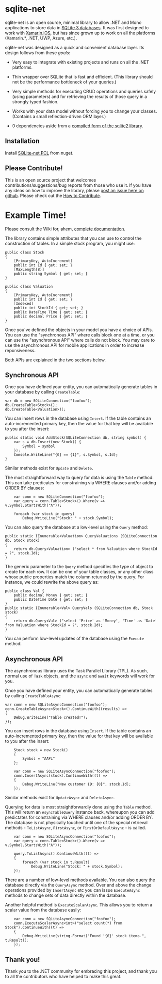 
# sqlite-net

sqlite-net is an open source, minimal library to allow .NET and Mono applications to store data in
[SQLite 3 databases](http://www.sqlite.org). It was first designed to work with [Xamarin.iOS](http://xamarin.com),
but has since grown up to work on all the platforms (Xamarin.*, .NET, UWP, Azure, etc.).

sqlite-net was designed as a quick and convenient database layer. Its design follows from these *goals*:

* Very easy to integrate with existing projects and runs on all the .NET platforms.
  
* Thin wrapper over SQLite that is fast and efficient. (This library should not be the performance bottleneck of your queries.)
  
* Very simple methods for executing CRUD operations and queries safely (using parameters) and for retrieving the results of those query in a strongly typed fashion.
  
* Works with your data model without forcing you to change your classes. (Contains a small reflection-driven ORM layer.)
  
* 0 dependencies aside from a [compiled form of the sqlite2 library](http://www.sqlite.org/download.html).

## Installation

Install [SQLite-net PCL](https://www.nuget.org/packages/sqlite-net-pcl) from nuget.

## Please Contribute!

This is an open source project that welcomes contributions/suggestions/bug reports from those who use it. If you have any ideas on how to improve the library, please [post an issue here on github](https://github.com/praeclarum/sqlite-net/issues). Please check out the [How to Contribute](https://github.com/praeclarum/sqlite-net/wiki/How-to-Contribute).


# Example Time!

Please consult the Wiki for, ahem, [complete documentation](https://github.com/praeclarum/sqlite-net/wiki).

The library contains simple attributes that you can use to control the construction of tables. In a simple stock program, you might use:

    public class Stock
    {
    	[PrimaryKey, AutoIncrement]
    	public int Id { get; set; }
    	[MaxLength(8)]
    	public string Symbol { get; set; }
    }

    public class Valuation
    {
    	[PrimaryKey, AutoIncrement]
    	public int Id { get; set; }
    	[Indexed]
    	public int StockId { get; set; }
    	public DateTime Time { get; set; }
    	public decimal Price { get; set; }
    }

Once you've defined the objects in your model you have a choice of APIs. You can use the "synchronous API" where calls
block one at a time, or you can use the "asynchronous API" where calls do not block. You may care to use the asynchronous
API for mobile applications in order to increase reponsiveness.

Both APIs are explained in the two sections below.

## Synchronous API

Once you have defined your entity, you can automatically generate tables in your database by calling `CreateTable`:

    var db = new SQLiteConnection("foofoo");
    db.CreateTable<Stock>();
    db.CreateTable<Valuation>();

You can insert rows in the database using `Insert`. If the table contains an auto-incremented primary key, then the value for that key will be available to you after the insert:

    public static void AddStock(SQLiteConnection db, string symbol) {
    	var s = db.Insert(new Stock() {
    		Symbol = symbol
    	});
    	Console.WriteLine("{0} == {1}", s.Symbol, s.Id);
    }

Similar methods exist for `Update` and `Delete`.

The most straightforward way to query for data is using the `Table` method. This can take predicates for constraining via WHERE clauses and/or adding ORDER BY clauses:

		var conn = new SQLiteConnection("foofoo");
		var query = conn.Table<Stock>().Where(v => v.Symbol.StartsWith("A"));

		foreach (var stock in query)
			Debug.WriteLine("Stock: " + stock.Symbol);

You can also query the database at a low-level using the `Query` method:

    public static IEnumerable<Valuation> QueryValuations (SQLiteConnection db, Stock stock)
    {
    	return db.Query<Valuation> ("select * from Valuation where StockId = ?", stock.Id);
    }

The generic parameter to the `Query` method specifies the type of object to create for each row. It can be one of your table classes, or any other class whose public properties match the column returned by the query. For instance, we could rewrite the above query as:

    public class Val {
    	public decimal Money { get; set; }
    	public DateTime Date { get; set; }
    }
    public static IEnumerable<Val> QueryVals (SQLiteConnection db, Stock stock)
    {
    	return db.Query<Val> ("select 'Price' as 'Money', 'Time' as 'Date' from Valuation where StockId = ?", stock.Id);
    }

You can perform low-level updates of the database using the `Execute` method.

## Asynchronous API

The asynchronous library uses the Task Parallel Library (TPL). As such, normal use of `Task` objects, and the `async` and `await` keywords 
will work for you.

Once you have defined your entity, you can automatically generate tables by calling `CreateTableAsync`:

	var conn = new SQLiteAsyncConnection("foofoo");
	conn.CreateTableAsync<Stock>().ContinueWith((results) =>
	{
		Debug.WriteLine("Table created!");
	});

You can insert rows in the database using `Insert`. If the table contains an auto-incremented primary key, then the value for that key will be available to you after the insert:

		Stock stock = new Stock()
		{
			Symbol = "AAPL"
		};

		var conn = new SQLiteAsyncConnection("foofoo");
		conn.InsertAsync(stock).ContinueWith((t) =>
		{
			Debug.WriteLine("New customer ID: {0}", stock.Id);
		});

Similar methods exist for `UpdateAsync` and `DeleteAsync`.

Querying for data is most straightforwardly done using the `Table` method. This will return an `AsyncTableQuery` instance back, whereupon
you can add predictates for constraining via WHERE clauses and/or adding ORDER BY. The database is not physically touched until one of the special 
retrieval methods - `ToListAsync`, `FirstAsync`, or `FirstOrDefaultAsync` - is called.

		var conn = new SQLiteAsyncConnection("foofoo");
		var query = conn.Table<Stock>().Where(v => v.Symbol.StartsWith("A"));
			
		query.ToListAsync().ContinueWith((t) =>
		{
			foreach (var stock in t.Result)
				Debug.WriteLine("Stock: " + stock.Symbol);
		});

There are a number of low-level methods available. You can also query the database directly via the `QueryAsync` method. Over and above the change 
operations provided by `InsertAsync` etc you can issue `ExecuteAsync` methods to change sets of data directly within the database.

Another helpful method is `ExecuteScalarAsync`. This allows you to return a scalar value from the database easily:

		var conn = new SQLiteAsyncConnection("foofoo");
		conn.ExecuteScalarAsync<int>("select count(*) from Stock").ContinueWith((t) =>
		{
			Debug.WriteLine(string.Format("Found '{0}' stock items.", t.Result));
		});

## Thank you!

Thank you to the .NET community for embracing this project, and thank you to all the contributors who have helped to make this great.


